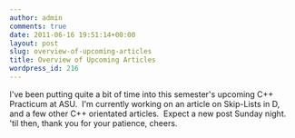 ```yaml
---
author: admin
comments: true
date: 2011-06-16 19:51:14+00:00
layout: post
slug: overview-of-upcoming-articles
title: Overview of Upcoming Articles
wordpress_id: 216
---
```


I've been putting quite a bit of time into this semester's upcoming C++ Practicum at ASU.  I'm currently working on an article on Skip-Lists in D, and a few other C++ orientated articles.  Expect a new post Sunday night. 'til then, thank you for your patience, cheers.
